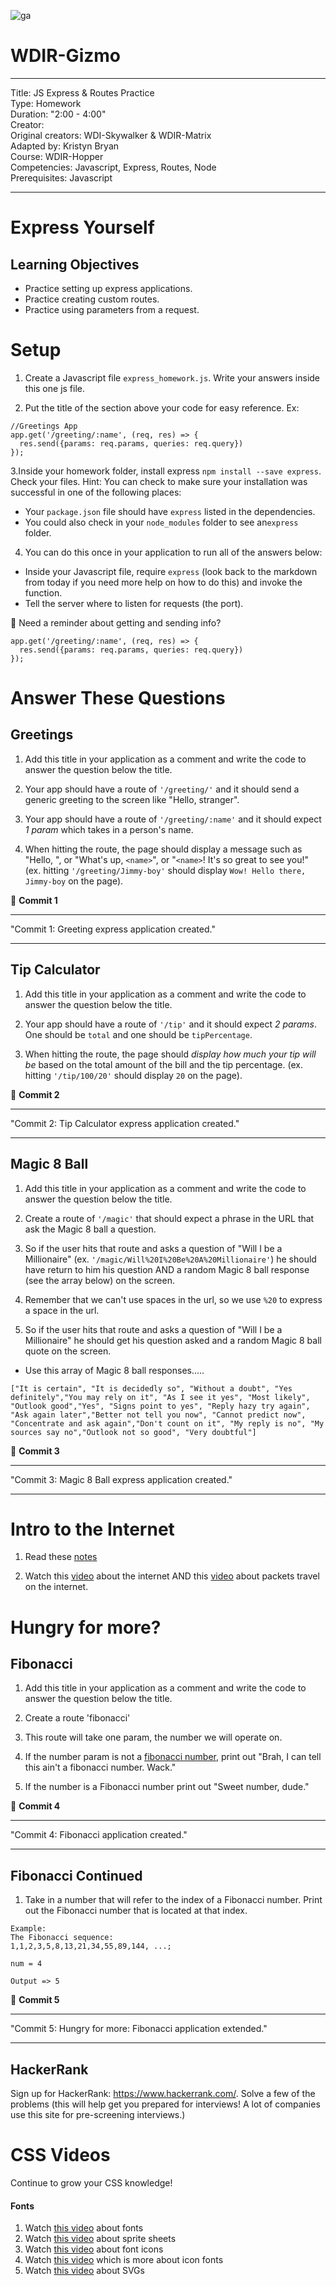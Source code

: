 ![ga](http://mobbook.generalassemb.ly/ga_cog.png)

# WDIR-Gizmo

---
Title: JS Express & Routes Practice<br>
Type: Homework<br>
Duration: "2:00 - 4:00"<br>
Creator:<br>
    Original creators: WDI-Skywalker & WDIR-Matrix<br>
    Adapted by: Kristyn Bryan<br>
    Course: WDIR-Hopper<br>
Competencies: Javascript, Express, Routes, Node<br>
Prerequisites: Javascript <br>

---

# Express Yourself

## Learning Objectives
* Practice setting up express applications.
* Practice creating custom routes.
* Practice using parameters from a request.

# Setup
1. Create a Javascript file `express_homework.js`. Write your answers inside this one js file.

2. Put the title of the section above your code for easy reference.
Ex:
```
//Greetings App
app.get('/greeting/:name', (req, res) => {
  res.send({params: req.params, queries: req.query})
});
```

3.Inside your homework folder, install express `npm install --save express`. Check your files. Hint: You can check to make sure your installation was successful in one of the following places:
- Your `package.json` file should have `express` listed in the dependencies.
- You could also check in your `node_modules` folder to see an`express` folder.

4. You can do this once in your application to run all of the answers below:
- Inside your Javascript file, require `express` (look back to the markdown from today if you need more help on how to do this) and invoke the function.
- Tell the server where to listen for requests (the port).

:elephant: Need a reminder about getting and sending info?

```
app.get('/greeting/:name', (req, res) => {
  res.send({params: req.params, queries: req.query})
});
```

# Answer These Questions


## Greetings
1. Add this title in your application as a comment and write the code to answer the question below the title.

2. Your app should have a route of `'/greeting/'` and it should send a generic greeting to the screen like "Hello, stranger".

3. Your app should have a route of `'/greeting/:name'` and it should expect *1 param* which takes in a person's name.

4. When hitting the route, the page should display a message such as "Hello, <name>", or "What's up, `<name>`", or "`<name>`! It's so great to see you!" (ex. hitting `'/greeting/Jimmy-boy'` should display `Wow! Hello there, Jimmy-boy` on the page).

&#x1F534; **Commit 1** <br>
<hr>
"Commit 1: Greeting express application created."
<hr>

## Tip Calculator
1. Add this title in your application as a comment and write the code to answer the question below the title.

2. Your app should have a route of `'/tip'` and it should expect *2 params*. One should be `total` and one should be `tipPercentage`.

3. When hitting the route, the page should *display how much your tip will be* based on the total amount of the bill and the tip percentage. (ex. hitting `'/tip/100/20'` should display `20` on the page).

&#x1F534; **Commit 2** <br>
<hr>
"Commit 2: Tip Calculator express application created."
<hr>


## Magic 8 Ball
1. Add this title in your application as a comment and write the code to answer the question below the title.

2. Create a route of `'/magic'` that should expect a phrase in the URL that ask the Magic 8 ball a question.

3.  So if the user hits that route and asks a question of "Will I be a Millionaire" (ex. `'/magic/Will%20I%20Be%20A%20Millionaire'`) he should have return to him his question AND a random Magic 8 ball response (see the array below) on the  screen.

4. Remember that we can't use spaces in the url, so we use `%20` to express a space in the url.

5. So if the user hits that route and asks a question of "Will I be a Millionaire" he should get his question asked and a random Magic 8 ball quote on the  screen.
- Use this array of Magic 8 ball responses.....

```
["It is certain", "It is decidedly so", "Without a doubt", "Yes definitely","You may rely on it", "As I see it yes", "Most likely", "Outlook good","Yes", "Signs point to yes", "Reply hazy try again", "Ask again later","Better not tell you now", "Cannot predict now", "Concentrate and ask again","Don't count on it", "My reply is no", "My sources say no","Outlook not so good", "Very doubtful"]
```

&#x1F534; **Commit 3** <br>
<hr>
"Commit 3: Magic 8 Ball express application created."
<hr>

# Intro to the Internet

1. Read these [notes](https://github.com/ga-students/wdi-remote-gizmo/blob/master/unit_2/w05d01/instructor_notes/INTRO_TO_INTERNET.md)

1. Watch this [video](https://www.youtube.com/watch?v=7_LPdttKXPc) about the internet AND this [video](https://www.youtube.com/watch?v=xIuBmOufbls) about packets travel on the internet.

# Hungry for more?

## Fibonacci
1.  Add this title in your application as a comment and write the code to answer the question below the title.

2. Create a route 'fibonacci'

3. This route will take one param, the number we will operate on.

4. If the number param is not a [fibonacci number](https://en.wikipedia.org/wiki/Fibonacci_number), print out "Brah, I can tell this ain't a fibonacci number. Wack."

5. If the number is a Fibonacci number print out "Sweet number, dude."

&#x1F534; **Commit 4** <br>
<hr>
"Commit 4: Fibonacci application created."
<hr>

## Fibonacci Continued
1. Take in a number that will refer to the index of a Fibonacci number. Print out the Fibonacci number that is located at that index.

```
Example:
The Fibonacci sequence:
1,1,2,3,5,8,13,21,34,55,89,144, ...;

num = 4

Output => 5
```

&#x1F534; **Commit 5** <br>
<hr>
"Commit 5: Hungry for more: Fibonacci application extended."
<hr>

## HackerRank
Sign up for HackerRank: https://www.hackerrank.com/. Solve a few of the problems (this will help get you prepared for interviews! A lot of companies use this site for pre-screening interviews.)

# CSS Videos

Continue to grow your CSS knowledge!

#### Fonts

1. Watch [this video](https://www.youtube.com/watch?v=LpcWfqXviB0&list=PLdnONIhPScST0Vy4LrIZiYKpFNoxgyH7J&index=24) about fonts
1. Watch [this video](https://www.youtube.com/watch?v=pSNPtbAd_7o&list=PLdnONIhPScST0Vy4LrIZiYKpFNoxgyH7J&index=25) about sprite sheets
1. Watch [this video](https://www.youtube.com/watch?v=4wz2a_ZVGcU&list=PLdnONIhPScST0Vy4LrIZiYKpFNoxgyH7J&index=26) about font icons
1. Watch [this video](https://www.youtube.com/watch?v=JpIAc5ko-lM&list=PLdnONIhPScST0Vy4LrIZiYKpFNoxgyH7J&index=27) which is more about icon fonts
1. Watch [this video](https://www.youtube.com/watch?v=r2-G0r5QGGI&list=PLdnONIhPScST0Vy4LrIZiYKpFNoxgyH7J&index=28) about SVGs
